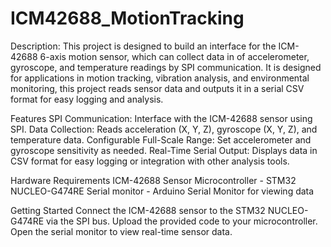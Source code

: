 # ICM42688_MotionTracking
Description: This project is designed to build an interface for the ICM-42688 6-axis motion sensor, which can collect data in  of accelerometer, gyroscope, and temperature readings by SPI communication. It is designed for applications in motion tracking, vibration analysis, and environmental monitoring, this project reads sensor data and outputs it in a serial CSV format for easy logging and analysis.

Features
SPI Communication: Interface with the ICM-42688 sensor using SPI.
Data Collection: Reads acceleration (X, Y, Z), gyroscope (X, Y, Z), and temperature data.
Configurable Full-Scale Range: Set accelerometer and gyroscope sensitivity as needed.
Real-Time Serial Output: Displays data in CSV format for easy logging or integration with other analysis tools.

Hardware Requirements
ICM-42688 Sensor
Microcontroller - STM32 NUCLEO-G474RE
Serial monitor - Arduino Serial Monitor for viewing data

Getting Started
Connect the ICM-42688 sensor to the STM32 NUCLEO-G474RE via the SPI bus.
Upload the provided code to your microcontroller.
Open the serial monitor to view real-time sensor data.
